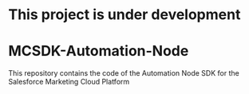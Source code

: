 # This project is under development

# MCSDK-Automation-Node
This repository contains the code of the Automation Node SDK for the Salesforce Marketing Cloud Platform

